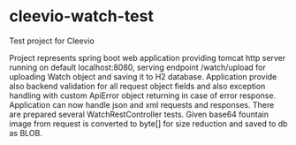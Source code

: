 # cleevio-watch-test
Test project for Cleevio

Project represents spring boot web application providing tomcat http server running on default localhost:8080, serving endpoint /watch/upload for uploading Watch object
and saving it to H2 database.
Application provide also backend validation for all request object fields and also exception handling with custom ApiError object returning in case of error response.
Application can now handle json and xml requests and responses.
There are prepared several WatchRestController tests.
Given base64 fountain image from request is converted to byte[] for size reduction and saved to db as BLOB.
